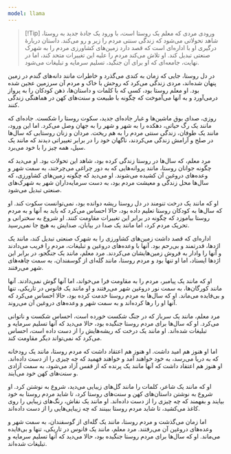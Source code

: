 ```yaml
---
model: llama
---
```


> [!Tip] ورودی
> مردی که معلم یک روستا است، با ورود یک جادهٔ جدید به روستا، شاهد تحولاتی می‌شود که زندگی سنتی مردم را زیر و رو می‌کند. داستان دربارهٔ درگیری او با اداره‌ای است که قصد دارد زمین‌های کشاورزی مردم را به شهرک صنعتی تبدیل کند. او تلاش می‌کند مردم را علیه این تغییرات متحد کند، اما در نهایت، جامعه‌ای که او برای آن جنگید، تسلیم سرمایه و تبلیغات می‌شود.

در دل روستا، جایی که زمان به کندی می‌گذرد و خاطرات مانند دانه‌های گندم در زمین پنهان شده‌اند، مردی زندگی می‌کرد که روحش با خاک و مردم آن سرزمین عجین شده بود. او معلم روستا بود، کسی که با کلمات و داستان‌ها، ذهن کودکان را به پرواز درمی‌آورد و به آنها می‌آموخت که چگونه با طبیعت و سنت‌های کهن در هماهنگی زندگی کنند.

روزی، صدای بوق ماشین‌ها و غبار جاده‌ای جدید، سکوت روستا را شکست. جاده‌ای که مانند یک رگ حیاتی، دهکده را به شهر و شهر را به جهان وصل می‌کرد. اما این ورود، مانند یک طوفان، زندگی سنتی مردم را به هم ریخت. مردان و زنان روستایی که سال‌ها در صلح و آرامش زندگی می‌کردند، ناگهان خود را در برابر تغییراتی دیدند که مانند یک سیل، همه چیز را با خود می‌برد.

مرد معلم، که سال‌ها در روستا زندگی کرده بود، شاهد این تحولات بود. او می‌دید که چگونه جوانان روستا، مانند پروانه‌هایی که به دور چراغی می‌چرخند، به سمت شهر و وعده‌های دروغین آن کشیده می‌شوند. او می‌دید که چگونه زمین‌های کشاورزی، که سال‌ها محل زندگی و معیشت مردم بود، به دست سرمایه‌داران شهر به شهرک‌های صنعتی تبدیل می‌شود.

او که مانند یک درخت تنومند در دل روستا ریشه دوانده بود، نمی‌توانست سکوت کند. او که سال‌ها به کودکان روستا تعلیم داده بود، حالا احساس می‌کرد که باید به آنها و به مردم روستا بیاموزد که چگونه در برابر این تغییرات مقاومت کنند. او شروع به سخنرانی و تحریک مردم کرد، اما مانند یک صدا در بیابان، صدایش به هیچ جا نمی‌رسید.

اداره‌ای که قصد داشت زمین‌های کشاورزی را به شهرک صنعتی تبدیل کند، مانند یک اژدها، قدرتمند و بی‌رحم بود. آنها با وعده‌های دروغین و تبلیغات، مردم را فریب می‌دادند و آنها را وادار به فروش زمین‌هایشان می‌کردند. مرد معلم، مانند یک جنگجو، در برابر این اژدها ایستاد، اما او تنها بود و مردم روستا، مانند گله‌ای از گوسفندان، به سمت چاهه‌های شهر می‌رفتند.

او که مانند یک پیامبر، مردم را به مقاومت فرا می‌خواند، اما آنها گوش نمی‌دادند. آنها مانند کورگان‌ها، به سمت نور دروغین شهر می‌رفتند و او مانند یک فانوس در تاریکی، تنها و بی‌فایده می‌ماند. او که سال‌ها به مردم روستا خدمت کرده بود، حالا احساس می‌کرد که آنها او را رها کرده‌اند و به سمت شهر و وعده‌های دروغین آن می‌روند.

مرد معلم، مانند یک سرباز که در جنگ شکست خورده است، احساس شکست و ناتوانی می‌کرد. او که سال‌ها برای مردم روستا جنگیده بود، حالا می‌دید که آنها تسلیم سرمایه و تبلیغات شده‌اند. او مانند یک درخت که ریشه‌هایش را از دست داده است، احساس می‌کرد که نمی‌تواند دیگر مقاومت کند.

اما او هنوز هم امید داشت. او هنوز هم اعتقاد داشت که مردم روستا، مانند یک رودخانه که به دریا می‌رسد، به خود خواهند آمد و خواهند فهمید که چه چیزی را از دست داده‌اند. او هنوز هم اعتقاد داشت که آنها مانند یک پرنده که از قفس آزاد می‌شود، به سمت آزادی و سنت‌های کهن خود می‌آیند.

او که مانند یک شاعر، کلمات را مانند گل‌های زیبایی می‌دید، شروع به نوشتن کرد. او شروع به نوشتن داستان‌های کهن و سنت‌های روستا کرد، تا شاید مردم روستا به خود بیایند و بفهمند که چه چیزی را از دست داده‌اند. او مانند یک نقاش، رنگ‌های زیبایی را روی کاغذ می‌کشید، تا شاید مردم روستا ببینند که چه زیبایی‌هایی را از دست داده‌اند.

اما زمان می‌گذشت و مردم روستا، مانند یک گله‌ای از گوسفندان، به سمت شهر و وعده‌های دروغین آن می‌رفتند. مرد معلم، مانند یک فانوس در تاریکی، تنها و بی‌فایده می‌ماند. او که سال‌ها برای مردم روستا جنگیده بود، حالا می‌دید که آنها تسلیم سرمایه و تبلیغات شده‌اند.

